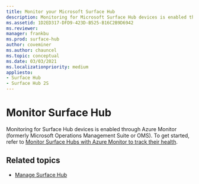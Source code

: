 ```yaml
---
title: Monitor your Microsoft Surface Hub
description: Monitoring for Microsoft Surface Hub devices is enabled through Azure Monitor.
ms.assetid: 1D2ED317-DFD9-423D-B525-B16C2B9D6942
ms.reviewer: 
manager: frankbu
ms.prod: surface-hub
author: coveminer
ms.author: chauncel
ms.topic: conceptual
ms.date: 03/03/2021
ms.localizationpriority: medium
appliesto:
- Surface Hub
- Surface Hub 2S
---
```


# Monitor Surface Hub

Monitoring for Surface Hub devices is enabled through Azure Monitor (formerly Microsoft Operations Management Suite or OMS). To get started, refer to [Monitor Surface Hubs with Azure Monitor to track their health](/azure/azure-monitor/insights/surface-hubs).

## Related topics

- [Manage Surface Hub](manage-surface-hub.md)
